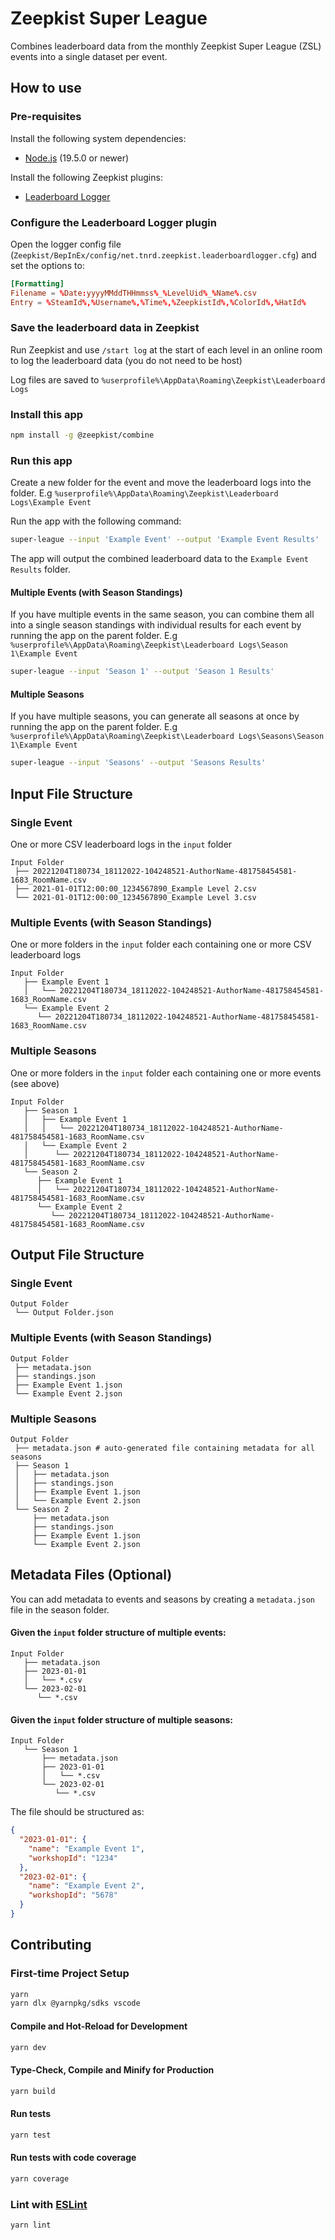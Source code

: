 # Zeepkist Super League

Combines leaderboard data from the monthly Zeepkist Super League (ZSL) events into a single dataset per event.

## How to use

### Pre-requisites

Install the following system dependencies:

- [Node.js](https://nodejs.org/en/) (19.5.0 or newer)

Install the following Zeepkist plugins:

- [Leaderboard Logger](https://zeepkist.old.mod.io/leaderboard-logger)

### Configure the Leaderboard Logger plugin

Open the logger config file (`Zeepkist/BepInEx/config/net.tnrd.zeepkist.leaderboardlogger.cfg`) and set the options to:

```conf
[Formatting]
Filename = %Date:yyyyMMddTHHmmss%_%LevelUid%_%Name%.csv
Entry = %SteamId%,%Username%,%Time%,%ZeepkistId%,%ColorId%,%HatId%
```

### Save the leaderboard data in Zeepkist

Run Zeepkist and use `/start log` at the start of each level in an online room to log the leaderboard data (you do not need to be host)

Log files are saved to `%userprofile%\AppData\Roaming\Zeepkist\Leaderboard Logs`

### Install this app

```bash
npm install -g @zeepkist/combine
```

### Run this app

Create a new folder for the event and move the leaderboard logs into the folder. E.g `%userprofile%\AppData\Roaming\Zeepkist\Leaderboard Logs\Example Event`

Run the app with the following command:

```bash
super-league --input 'Example Event' --output 'Example Event Results'
```

The app will output the combined leaderboard data to the `Example Event Results` folder.

#### Multiple Events (with Season Standings)

If you have multiple events in the same season, you can combine them all into a single season standings with individual results for each event by running the app on the parent folder. E.g `%userprofile%\AppData\Roaming\Zeepkist\Leaderboard Logs\Season 1\Example Event`

```bash
super-league --input 'Season 1' --output 'Season 1 Results'
```

#### Multiple Seasons

If you have multiple seasons, you can generate all seasons at once by running the app on the parent folder. E.g `%userprofile%\AppData\Roaming\Zeepkist\Leaderboard Logs\Seasons\Season 1\Example Event`

```bash
super-league --input 'Seasons' --output 'Seasons Results'
```

## Input File Structure

### Single Event

One or more CSV leaderboard logs in the `input` folder

```text
Input Folder
 ├── 20221204T180734_18112022-104248521-AuthorName-481758454581-1683_RoomName.csv
 ├── 2021-01-01T12:00:00_1234567890_Example Level 2.csv
 └── 2021-01-01T12:00:00_1234567890_Example Level 3.csv
```

### Multiple Events (with Season Standings)

One or more folders in the `input` folder each containing one or more CSV leaderboard logs

```text
Input Folder
   ├── Example Event 1
   │   └── 20221204T180734_18112022-104248521-AuthorName-481758454581-1683_RoomName.csv
   └── Example Event 2
      └── 20221204T180734_18112022-104248521-AuthorName-481758454581-1683_RoomName.csv
```

### Multiple Seasons

One or more folders in the `input` folder each containing one or more events (see above)

```text
Input Folder
   ├── Season 1
   │   ├── Example Event 1
   │   │   └── 20221204T180734_18112022-104248521-AuthorName-481758454581-1683_RoomName.csv
   │   └── Example Event 2
   │      └── 20221204T180734_18112022-104248521-AuthorName-481758454581-1683_RoomName.csv
   └── Season 2
      ├── Example Event 1
      │   └── 20221204T180734_18112022-104248521-AuthorName-481758454581-1683_RoomName.csv
      └── Example Event 2
         └── 20221204T180734_18112022-104248521-AuthorName-481758454581-1683_RoomName.csv
```

## Output File Structure

### Single Event

```text
Output Folder
 └── Output Folder.json
```

### Multiple Events (with Season Standings)

```text
Output Folder
 ├── metadata.json
 ├── standings.json
 ├── Example Event 1.json
 └── Example Event 2.json
```

### Multiple Seasons

```text
Output Folder
 ├── metadata.json # auto-generated file containing metadata for all seasons
 ├── Season 1
 │   ├── metadata.json
 │   ├── standings.json
 │   ├── Example Event 1.json
 │   └── Example Event 2.json
 └── Season 2
     ├── metadata.json
     ├── standings.json
     ├── Example Event 1.json
     └── Example Event 2.json
```

## Metadata Files (Optional)

You can add metadata to events and seasons by creating a `metadata.json` file in the season folder.

#### Given the `input` folder structure of multiple events:

```text
Input Folder
   ├── metadata.json
   ├── 2023-01-01
   │   └── *.csv
   └── 2023-02-01
      └── *.csv
```

#### Given the `input` folder structure of multiple seasons:

```text
Input Folder
   └── Season 1
       ├── metadata.json
       ├── 2023-01-01
       │   └── *.csv
       └── 2023-02-01
          └── *.csv
```

The file should be structured as:

```json
{
  "2023-01-01": {
    "name": "Example Event 1",
    "workshopId": "1234"
  },
  "2023-02-01": {
    "name": "Example Event 2",
    "workshopId": "5678"
  }
}
```

## Contributing

### First-time Project Setup

```sh
yarn
yarn dlx @yarnpkg/sdks vscode
```

#### Compile and Hot-Reload for Development

```sh
yarn dev
```

#### Type-Check, Compile and Minify for Production

```sh
yarn build
```

#### Run tests

```sh
yarn test
```

#### Run tests with code coverage

```sh
yarn coverage
```

### Lint with [ESLint](https://eslint.org/)

```sh
yarn lint
```
